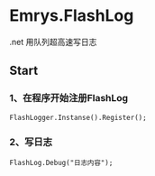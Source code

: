 # Emrys.FlashLog
.net 用队列超高速写日志

## Start
### 1、在程序开始注册FlashLog

```
FlashLogger.Instanse().Register();
```

### 2、写日志
```
FlashLog.Debug("日志内容");
```


